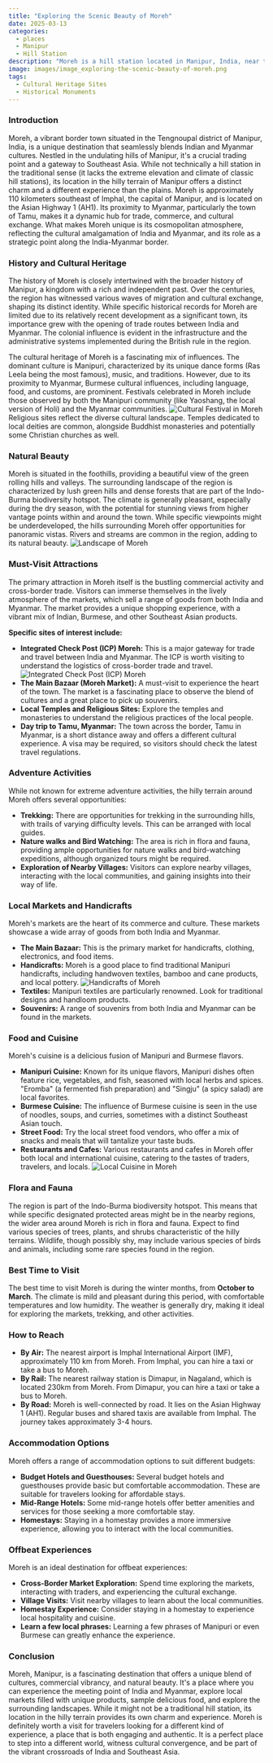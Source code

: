 ```yaml
---
title: "Exploring the Scenic Beauty of Moreh"
date: 2025-03-13
categories:
  - places
  - Manipur
  - Hill Station
description: "Moreh is a hill station located in Manipur, India, near the border with Myanmar. It offers stunning views of the surrounding hills and valleys, making it a popular destination for trekkers and nature enthusiasts. The region is known for its lush greenery and proximity to several national parks and wildlife reserves."
image: images/image_exploring-the-scenic-beauty-of-moreh.png
tags: 
  - Cultural Heritage Sites
  - Historical Monuments
---
```



### **Introduction**

Moreh, a vibrant border town situated in the Tengnoupal district of Manipur, India, is a unique destination that seamlessly blends Indian and Myanmar cultures. Nestled in the undulating hills of Manipur, it's a crucial trading point and a gateway to Southeast Asia. While not technically a hill station in the traditional sense (it lacks the extreme elevation and climate of classic hill stations), its location in the hilly terrain of Manipur offers a distinct charm and a different experience than the plains. Moreh is approximately 110 kilometers southeast of Imphal, the capital of Manipur, and is located on the Asian Highway 1 (AH1). Its proximity to Myanmar, particularly the town of Tamu, makes it a dynamic hub for trade, commerce, and cultural exchange. What makes Moreh unique is its cosmopolitan atmosphere, reflecting the cultural amalgamation of India and Myanmar, and its role as a strategic point along the India-Myanmar border.

### **History and Cultural Heritage**

The history of Moreh is closely intertwined with the broader history of Manipur, a kingdom with a rich and independent past. Over the centuries, the region has witnessed various waves of migration and cultural exchange, shaping its distinct identity. While specific historical records for Moreh are limited due to its relatively recent development as a significant town, its importance grew with the opening of trade routes between India and Myanmar. The colonial influence is evident in the infrastructure and the administrative systems implemented during the British rule in the region.

The cultural heritage of Moreh is a fascinating mix of influences. The dominant culture is Manipuri, characterized by its unique dance forms (Ras Leela being the most famous), music, and traditions. However, due to its proximity to Myanmar, Burmese cultural influences, including language, food, and customs, are prominent. Festivals celebrated in Moreh include those observed by both the Manipuri community (like Yaoshang, the local version of Holi) and the Myanmar communities. <img src="placeholder_image_tag_cultural_festival.jpg" alt="Cultural Festival in Moreh"> Religious sites reflect the diverse cultural landscape. Temples dedicated to local deities are common, alongside Buddhist monasteries and potentially some Christian churches as well.

### **Natural Beauty**

Moreh is situated in the foothills, providing a beautiful view of the green rolling hills and valleys. The surrounding landscape of the region is characterized by lush green hills and dense forests that are part of the Indo-Burma biodiversity hotspot. The climate is generally pleasant, especially during the dry season, with the potential for stunning views from higher vantage points within and around the town. While specific viewpoints might be underdeveloped, the hills surrounding Moreh offer opportunities for panoramic vistas. Rivers and streams are common in the region, adding to its natural beauty. <img src="placeholder_image_tag_landscape.jpg" alt="Landscape of Moreh">

### **Must-Visit Attractions**

The primary attraction in Moreh itself is the bustling commercial activity and cross-border trade. Visitors can immerse themselves in the lively atmosphere of the markets, which sell a range of goods from both India and Myanmar. The market provides a unique shopping experience, with a vibrant mix of Indian, Burmese, and other Southeast Asian products.

**Specific sites of interest include:**

*   **Integrated Check Post (ICP) Moreh:** This is a major gateway for trade and travel between India and Myanmar. The ICP is worth visiting to understand the logistics of cross-border trade and travel. <img src="placeholder_image_tag_ICP_Moreh.jpg" alt="Integrated Check Post (ICP) Moreh">
*   **The Main Bazaar (Moreh Market):** A must-visit to experience the heart of the town. The market is a fascinating place to observe the blend of cultures and a great place to pick up souvenirs.
*   **Local Temples and Religious Sites:** Explore the temples and monasteries to understand the religious practices of the local people.
*   **Day trip to Tamu, Myanmar:** The town across the border, Tamu in Myanmar, is a short distance away and offers a different cultural experience. A visa may be required, so visitors should check the latest travel regulations.

### **Adventure Activities**

While not known for extreme adventure activities, the hilly terrain around Moreh offers several opportunities:

*   **Trekking:** There are opportunities for trekking in the surrounding hills, with trails of varying difficulty levels. This can be arranged with local guides.
*   **Nature walks and Bird Watching:** The area is rich in flora and fauna, providing ample opportunities for nature walks and bird-watching expeditions, although organized tours might be required.
*   **Exploration of Nearby Villages:** Visitors can explore nearby villages, interacting with the local communities, and gaining insights into their way of life.

### **Local Markets and Handicrafts**

Moreh's markets are the heart of its commerce and culture. These markets showcase a wide array of goods from both India and Myanmar.

*   **The Main Bazaar:** This is the primary market for handicrafts, clothing, electronics, and food items.
*   **Handicrafts:** Moreh is a good place to find traditional Manipuri handicrafts, including handwoven textiles, bamboo and cane products, and local pottery. <img src="placeholder_image_tag_handicrafts.jpg" alt="Handicrafts of Moreh">
*   **Textiles:** Manipuri textiles are particularly renowned. Look for traditional designs and handloom products.
*   **Souvenirs:** A range of souvenirs from both India and Myanmar can be found in the markets.

### **Food and Cuisine**

Moreh's cuisine is a delicious fusion of Manipuri and Burmese flavors.

*   **Manipuri Cuisine:** Known for its unique flavors, Manipuri dishes often feature rice, vegetables, and fish, seasoned with local herbs and spices. "Eromba" (a fermented fish preparation) and "Singju" (a spicy salad) are local favorites.
*   **Burmese Cuisine:** The influence of Burmese cuisine is seen in the use of noodles, soups, and curries, sometimes with a distinct Southeast Asian touch.
*   **Street Food:** Try the local street food vendors, who offer a mix of snacks and meals that will tantalize your taste buds.
*   **Restaurants and Cafes:** Various restaurants and cafes in Moreh offer both local and international cuisine, catering to the tastes of traders, travelers, and locals. <img src="placeholder_image_tag_local_cuisine.jpg" alt="Local Cuisine in Moreh">

### **Flora and Fauna**

The region is part of the Indo-Burma biodiversity hotspot. This means that while specific designated protected areas might be in the nearby regions, the wider area around Moreh is rich in flora and fauna. Expect to find various species of trees, plants, and shrubs characteristic of the hilly terrains. Wildlife, though possibly shy, may include various species of birds and animals, including some rare species found in the region.

### **Best Time to Visit**

The best time to visit Moreh is during the winter months, from **October to March**. The climate is mild and pleasant during this period, with comfortable temperatures and low humidity. The weather is generally dry, making it ideal for exploring the markets, trekking, and other activities.

### **How to Reach**

*   **By Air:** The nearest airport is Imphal International Airport (IMF), approximately 110 km from Moreh. From Imphal, you can hire a taxi or take a bus to Moreh.
*   **By Rail:** The nearest railway station is Dimapur, in Nagaland, which is located 230km from Moreh. From Dimapur, you can hire a taxi or take a bus to Moreh.
*   **By Road:** Moreh is well-connected by road. It lies on the Asian Highway 1 (AH1). Regular buses and shared taxis are available from Imphal. The journey takes approximately 3-4 hours.

### **Accommodation Options**

Moreh offers a range of accommodation options to suit different budgets:

*   **Budget Hotels and Guesthouses:** Several budget hotels and guesthouses provide basic but comfortable accommodation. These are suitable for travelers looking for affordable stays.
*   **Mid-Range Hotels:** Some mid-range hotels offer better amenities and services for those seeking a more comfortable stay.
*   **Homestays:** Staying in a homestay provides a more immersive experience, allowing you to interact with the local communities.

### **Offbeat Experiences**

Moreh is an ideal destination for offbeat experiences:

*   **Cross-Border Market Exploration:** Spend time exploring the markets, interacting with traders, and experiencing the cultural exchange.
*   **Village Visits:** Visit nearby villages to learn about the local communities.
*   **Homestay Experience:** Consider staying in a homestay to experience local hospitality and cuisine.
*   **Learn a few local phrases:** Learning a few phrases of Manipuri or even Burmese can greatly enhance the experience.

### **Conclusion**

Moreh, Manipur, is a fascinating destination that offers a unique blend of cultures, commercial vibrancy, and natural beauty. It's a place where you can experience the meeting point of India and Myanmar, explore local markets filled with unique products, sample delicious food, and explore the surrounding landscapes. While it might not be a traditional hill station, its location in the hilly terrain provides its own charm and experience. Moreh is definitely worth a visit for travelers looking for a different kind of experience, a place that is both engaging and authentic. It is a perfect place to step into a different world, witness cultural convergence, and be part of the vibrant crossroads of India and Southeast Asia.


